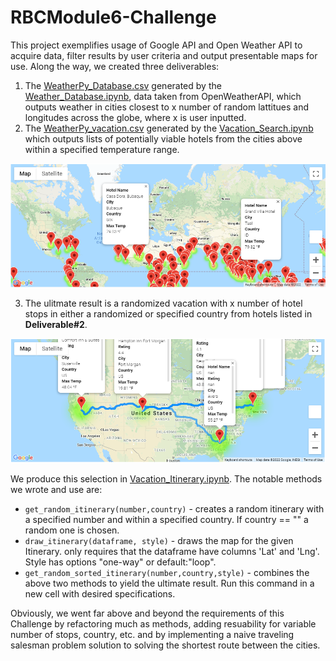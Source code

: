 # RBCModule6-Challenge

This project exemplifies usage of Google API and Open Weather API to acquire data, filter results by user criteria and output presentable maps for use. Along the way, we created three deliverables:
1. The  [WeatherPy_Database.csv](/Weather_Database/WeatherPy_Database.csv) generated by the [Weather_Database.ipynb](Weather_Database/Weather_Database.ipynb), data taken from OpenWeatherAPI, which outputs weather in cities closest to x number of random lattitues and longitudes across the globe, where x is user inputted.  
2. The [WeatherPy_vacation.csv](Vacation_Search/WeatherPy_Database.csv) generated by the [Vacation_Search.ipynb](Vacation_Search/Vacation_Search.ipynb) which outputs lists of potentially viable hotels from the cities above within a specified temperature range. 

![Vacation_map](Vacation_Search/WeatherPy_vacation_map.PNG)

3. The ulitmate result is a randomized vacation with x number of hotel stops in either a randomized or specified country from hotels listed in **Deliverable#2**. 

![RandomItinMap](Vacation_Itinerary/WeatherPy_travel_map_markers.PNG)

We produce this selection in [Vacation_Itinerary.ipynb](Vacation_Itinerary/Vacation_Itinerary.ipynb). The notable methods we wrote and use are:
-  `get_random_itinerary(number,country)` - creates a random itinerary with a specified number and within a specified country. If country == "" a random one is chosen. 
- `draw_itinerary(dataframe, style)` - draws the map for the given Itinerary. only requires that the dataframe have columns 'Lat' and 'Lng'. Style has options "one-way" or default:"loop". 
- `get_random_sorted_itinerary(number,country,style)` - combines the above two methods to yield the ultimate result. Run this command in a new cell with desired specifications. 

Obviously, we went far above and beyond the requirements of this Challenge by refactoring much as methods, adding resuability for variable number of stops, country, etc. and by implementing a naive traveling salesman problem solution to solving the shortest route between the cities.